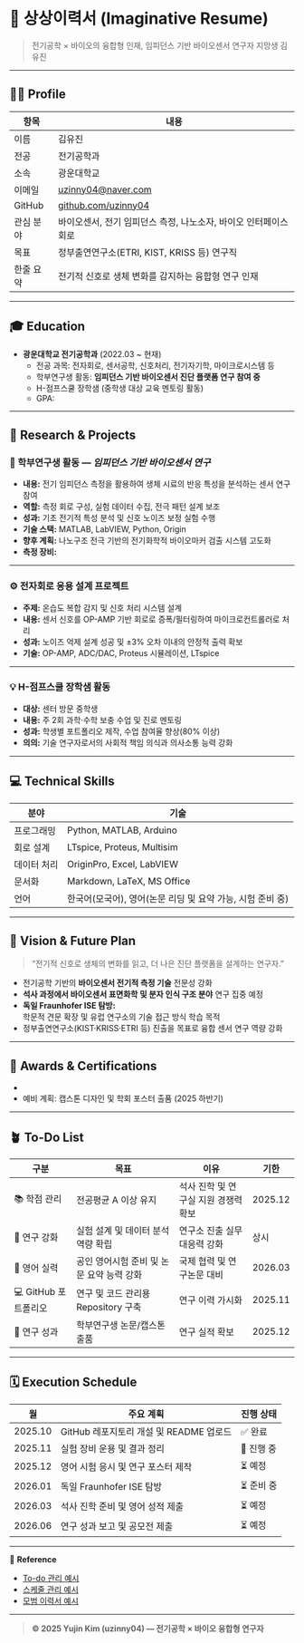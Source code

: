 # 🧭 상상이력서 (Imaginative Resume)
> 전기공학 × 바이오의 융합형 인재, 임피던스 기반 바이오센서 연구자 지망생 김유진

---

## 👩‍🔬 Profile

| 항목 | 내용 |
|------|------|
| 이름 | 김유진 |
| 전공 | 전기공학과 |
| 소속 | 광운대학교 |
| 이메일 | uzinny04@naver.com |
| GitHub | [github.com/uzinny04](https://github.com/uzinny04) |
| 관심 분야 | 바이오센서, 전기 임피던스 측정, 나노소자, 바이오 인터페이스 회로 |
| 목표 | 정부출연연구소(ETRI, KIST, KRISS 등) 연구직 |
| 한줄 요약 | 전기적 신호로 생체 변화를 감지하는 융합형 연구 인재 |

---

## 🎓 Education

- **광운대학교 전기공학과** (2022.03 ~ 현재)  
  - 전공 과목: 전자회로, 센서공학, 신호처리, 전기자기학, 마이크로시스템 등  
  - 학부연구생 활동: **임피던스 기반 바이오센서 진단 플랫폼 연구 참여 중**
  - H-점프스쿨 장학샘 (중학생 대상 교육 멘토링 활동)
  - GPA: <!-- TODO: 추후 업데이트 예정 -->

---

## 🔬 Research & Projects

### 🧪 학부연구생 활동 — *임피던스 기반 바이오센서 연구*
- **내용:** 전기 임피던스 측정을 활용하여 생체 시료의 반응 특성을 분석하는 센서 연구 참여  
- **역할:** 측정 회로 구성, 실험 데이터 수집, 전극 패턴 설계 보조  
- **성과:** 기초 전기적 특성 분석 및 신호 노이즈 보정 실험 수행  
- **기술 스택:** MATLAB, LabVIEW, Python, Origin  
- **향후 계획:** 나노구조 전극 기반의 전기화학적 바이오마커 검출 시스템 고도화  
- **측정 장비:** <!-- TODO: 후속 입력 예정 (예: LCR meter, EIS analyzer 등) -->

---

### ⚙️ 전자회로 응용 설계 프로젝트
- **주제:** 온습도 복합 감지 및 신호 처리 시스템 설계  
- **내용:** 센서 신호를 OP-AMP 기반 회로로 증폭/필터링하여 마이크로컨트롤러로 처리  
- **성과:** 노이즈 억제 설계 성공 및 ±3% 오차 이내의 안정적 출력 확보  
- **기술:** OP-AMP, ADC/DAC, Proteus 시뮬레이션, LTspice

---

### 💡 H-점프스쿨 장학샘 활동
- **대상:** 센터 방문 중학생  
- **내용:** 주 2회 과학·수학 보충 수업 및 진로 멘토링  
- **성과:** 학생별 포트폴리오 제작, 수업 참여율 향상(80% 이상)  
- **의의:** 기술 연구자로서의 사회적 책임 의식과 의사소통 능력 강화

---

## 💻 Technical Skills

| 분야 | 기술 |
|------|------|
| 프로그래밍 | Python, MATLAB, Arduino |
| 회로 설계 | LTspice, Proteus, Multisim |
| 데이터 처리 | OriginPro, Excel, LabVIEW |
| 문서화 | Markdown, LaTeX, MS Office |
| 언어 | 한국어(모국어), 영어(논문 리딩 및 요약 가능, 시험 준비 중) |

---

## 🧠 Vision & Future Plan

> “전기적 신호로 생체의 변화를 읽고, 더 나은 진단 플랫폼을 설계하는 연구자.”

- 전기공학 기반의 **바이오센서 전기적 측정 기술** 전문성 강화  
- **석사 과정에서 바이오센서 표면화학 및 분자 인식 구조 분야** 연구 집중 예정  
- **독일 Fraunhofer ISE 탐방:**  
  학문적 견문 확장 및 유럽 연구소의 기술 접근 방식 학습 목적  
- 정부출연연구소(KIST·KRISS·ETRI 등) 진출을 목표로 융합 센서 연구 역량 강화

---

## 🧾 Awards & Certifications

- <!-- TODO: 향후 공모전, 자격증, 논문 실적 업데이트 예정 -->
- 예비 계획: 캡스톤 디자인 및 학회 포스터 출품 (2025 하반기)

---

## 🪴 To-Do List

| 구분 | 목표 | 이유 | 기한 |
|------|------|------|------|
| 📚 학점 관리 | 전공평균 A 이상 유지 | 석사 진학 및 연구실 지원 경쟁력 확보 | 2025.12 |
| 🔬 연구 강화 | 실험 설계 및 데이터 분석 역량 확립 | 연구소 진출 실무 대응력 강화 | 상시 |
| 💬 영어 실력 | 공인 영어시험 준비 및 논문 요약 능력 강화 | 국제 협력 및 연구논문 대비 | 2026.03 |
| 💻 GitHub 포트폴리오 | 연구 및 코드 관리용 Repository 구축 | 연구 이력 가시화 | 2025.11 |
| 🧾 연구 성과 | 학부연구생 논문/캡스톤 출품 | 연구 실적 확보 | 2025.12 |

---

## 🗓 Execution Schedule

| 월 | 주요 계획 | 진행 상태 |
|----|-------------|------------|
| 2025.10 | GitHub 레포지토리 개설 및 README 업로드 | ✅ 완료 |
| 2025.11 | 실험 장비 운용 및 결과 정리 | 🔄 진행 중 |
| 2025.12 | 영어 시험 응시 및 연구 포스터 제작 | ⏳ 예정 |
| 2026.01 | 독일 Fraunhofer ISE 탐방 | ⏳ 준비 중 |
| 2026.03 | 석사 진학 준비 및 영어 성적 제출 | ⏳ 예정 |
| 2026.06 | 연구 성과 보고 및 공모전 제출 | ⏳ 예정 |

---

📎 **Reference**
- [To-do 관리 예시](https://plok01234.tistory.com/150)
- [스케줄 관리 예시](https://m.blog.naver.com/yoyoland/221754800065)
- [모범 이력서 예시](https://github.com/JSpiner/RESUME)

---

> **© 2025 Yujin Kim (uzinny04) — 전기공학 × 바이오 융합형 연구자**
